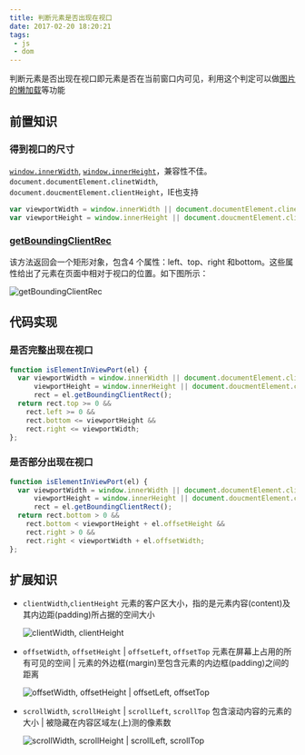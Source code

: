 ```yaml
---
title: 判断元素是否出现在视口
date: 2017-02-20 18:20:21
tags:
 - js
 - dom
---
```


判断元素是否出现在视口即元素是否在当前窗口内可见，利用这个判定可以做[图片的懒加载](https://mlxiao93.github.io/demos/#/img-lazy-load)等功能

<!-- more -->

## 前置知识
### 得到视口的尺寸
[`window.innerWidth`](https://developer.mozilla.org/zh-CN/docs/Web/API/Window/innerHeight), [`window.innerHeight`](https://developer.mozilla.org/zh-CN/docs/Web/API/Window/innerWidth)，兼容性不佳。
`document.documentElement.clinetWidth`, `document.doucmentElement.clientHeight`，IE也支持
``` js
var viewportWidth = window.innerWidth || document.documentElement.clinetWidth;
var viewportHeight = window.innerHeight || document.doucmentElement.clientHeight;
```

### [getBoundingClientRec](https://developer.mozilla.org/zh-CN/docs/Web/API/Element/getBoundingClientRect)
该方法返回会一个矩形对象，包含4 个属性：left、top、right 和bottom。这些属性给出了元素在页面中相对于视口的位置。如下图所示：

![getBoundingClientRec](http://o86lf0oxm.bkt.clouddn.com/blog-el-in-viewport-01.png)

## 代码实现

### 是否完整出现在视口
``` js
function isElementInViewPort(el) {
  var viewportWidth = window.innerWidth || document.documentElement.clinetWidth,
      viewportHeight = window.innerHeight || document.doucmentElement.clientHeight,
      rect = el.getBoundingClientRect();
  return rect.top >= 0 &&
    rect.left >= 0 &&
    rect.bottom <= viewportHeight &&
    rect.right <= viewportWidth;
};
```

### 是否部分出现在视口
``` js
function isElementInViewPort(el) {
  var viewportWidth = window.innerWidth || document.documentElement.clinetWidth,
      viewportHeight = window.innerHeight || document.doucmentElement.clientHeight,
      rect = el.getBoundingClientRect();
  return rect.bottom > 0 &&
    rect.bottom < viewportHeight + el.offsetHeight &&
    rect.right > 0 &&
    rect.right < viewportWidth + el.offsetWidth;
};
```

## 扩展知识
+ `clientWidth`,`clientHeight`
  元素的客户区大小，指的是元素内容(content)及其内边距(padding)所占据的空间大小

  ![clientWidth, clientHeight](http://o86lf0oxm.bkt.clouddn.com/blog-el-in-viewport-02.png)

+ `offsetWidth`, `offsetHeight` | `offsetLeft`, `offsetTop`
  元素在屏幕上占用的所有可见的空间 | 元素的外边框(margin)至包含元素的内边框(padding)之间的距离

  ![offsetWidth, offsetHeight | offsetLeft, offsetTop](http://o86lf0oxm.bkt.clouddn.com/blog-el-in-viewport-03.png)

+ `scrollWidth`, `scrollHeight` | `scrollLeft`, `scrollTop`
   包含滚动内容的元素的大小 | 被隐藏在内容区域左(上)测的像素数

   ![scrollWidth, scrollHeight | scrollLeft, scrollTop](http://o86lf0oxm.bkt.clouddn.com/blog-el-in-viewport-04.png)
